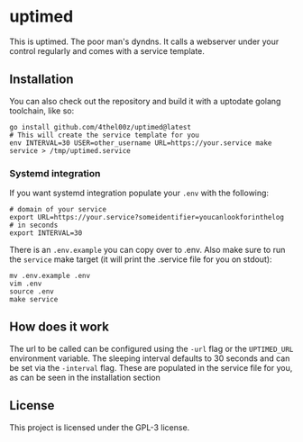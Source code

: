 # uptimed

This is uptimed. The poor man's dyndns.
It calls a webserver under your control regularly and comes with a service template.

## Installation

You can also check out the repository and build it with a uptodate golang toolchain, like so:

```
go install github.com/4thel00z/uptimed@latest
# This will create the service template for you
env INTERVAL=30 USER=other_username URL=https://your.service make service > /tmp/uptimed.service
```

### Systemd integration

If you want systemd integration populate your `.env` with the following:

```
# domain of your service
export URL=https://your.service?someidentifier=youcanlookforinthelog
# in seconds
export INTERVAL=30
```

There is an  `.env.example` you can copy over to .env.
Also make sure to run the `service` make target (it will print the .service file for you on stdout):

```
mv .env.example .env
vim .env
source .env
make service
```

## How does it work

The url to be called can be configured using the `-url` flag or the `UPTIMED_URL` environment variable.
The sleeping interval defaults to 30 seconds and can be set via the `-interval` flag.
These are populated in the service file for you, as can be seen in the installation section

## License

This project is licensed under the GPL-3 license.
